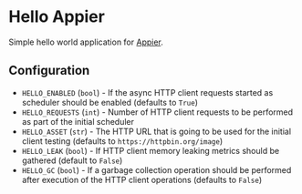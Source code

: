 # Hello Appier

Simple hello world application for [Appier](http://appier.hive.pt).

## Configuration

* `HELLO_ENABLED` (`bool`) - If the async HTTP client requests started as scheduler should be enabled (defaults to `True`)
* `HELLO_REQUESTS` (`int`) - Number of HTTP client requests to be performed as part of the initial scheduler
* `HELLO_ASSET` (`str`) - The HTTP URL that is going to be used for the initial client testing (defaults to `https://httpbin.org/image`)
* `HELLO_LEAK` (`bool`) - If HTTP client memory leaking metrics should be gathered (default to `False`)
* `HELLO_GC` (`bool`) - If a garbage collection operation should be performed after execution of the HTTP client operations
(defaults to `False`) 
